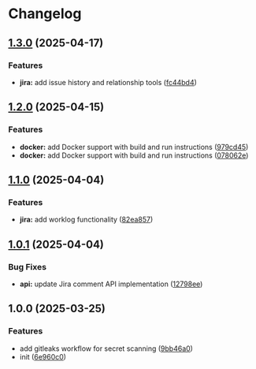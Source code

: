 # Changelog

## [1.3.0](https://github.com/nguyenvanduocit/jira-mcp/compare/v1.2.0...v1.3.0) (2025-04-17)


### Features

* **jira:** add issue history and relationship tools ([fc44bd4](https://github.com/nguyenvanduocit/jira-mcp/commit/fc44bd4384775260bf8ea7a0373c89d7053b6450))

## [1.2.0](https://github.com/nguyenvanduocit/jira-mcp/compare/v1.1.0...v1.2.0) (2025-04-15)


### Features

* **docker:** add Docker support with build and run instructions ([979cd45](https://github.com/nguyenvanduocit/jira-mcp/commit/979cd459663c0004c566cda658efbf9fca50bf52))
* **docker:** add Docker support with build and run instructions ([078062e](https://github.com/nguyenvanduocit/jira-mcp/commit/078062ed7ba2686483a9df4c6000462d5b4fed3a))

## [1.1.0](https://github.com/nguyenvanduocit/jira-mcp/compare/v1.0.1...v1.1.0) (2025-04-04)


### Features

* **jira:** add worklog functionality ([82ea857](https://github.com/nguyenvanduocit/jira-mcp/commit/82ea85767653ea5de4f20beb6585d9f694696a9a))

## [1.0.1](https://github.com/nguyenvanduocit/jira-mcp/compare/v1.0.0...v1.0.1) (2025-04-04)


### Bug Fixes

* **api:** update Jira comment API implementation ([12798ee](https://github.com/nguyenvanduocit/jira-mcp/commit/12798ee285f0b8d5c70689db87fa60b74e72376d))

## 1.0.0 (2025-03-25)


### Features

* add gitleaks workflow for secret scanning ([9bb46a0](https://github.com/nguyenvanduocit/jira-mcp/commit/9bb46a0f63793934470a1701a42d2413f29898f8))
* init ([6e960c0](https://github.com/nguyenvanduocit/jira-mcp/commit/6e960c048f69fe61baee42c3061aef0a44602be3))
